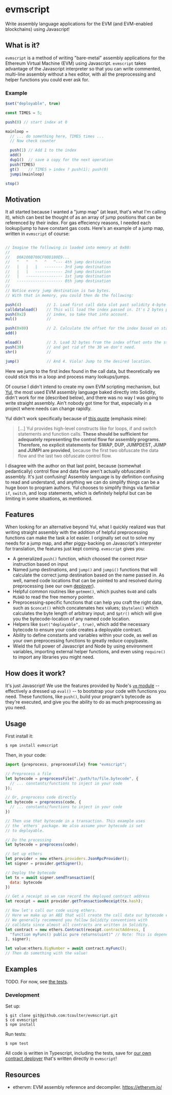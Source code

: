 # evmscript

Write assembly language applications for the EVM (and EVM-enabled blockchains) using Javascript! 

## What is it? 

`evmscript` is a method of writing "bare-metal" assembly applications for the Ethereum Virtual Machine (EVM) using Javascript. `evmscript` takes advantage of the Javascript interpreter so that you can write commented, multi-line assembly without a hex editor, with all the preprocessing and helper functions you could ever ask for. 

### Example

```javascript
$set("deployable", true)

const TIMES = 5;

push(0) // start index at 0

mainloop = 
  // ... do something here, TIMES times ...
  // Now check counter

  push(1) // Add 1 to the index
  add()
  dup1()  // save a copy for the next operation
  push(TIMES)
  gt()    // TIMES > index ? push(1); push(0)
  jumpi(mainloop)

stop()
```


## Motivation

It all started because I wanted a "jump map" (at least, that's what I'm calling it), which can best be thought of as an array of jump positions that can be referenced by their index. For gas effeciency reasons, I needed each lookup/jump to have constant gas costs. Here's an example of a jump map, written in `evmscript` of course: 

```javascript

// Imagine the following is loaded into memory at 0x80:
// 
//   00A100B700CF00D100E9...
//   ^   ^   ^   ^   ^--- 4th jump destination
//   |   |   |   -------- 3rd jump destination
//   |   |   ------------ 2nd jump destination
//   |   ---------------- 1st jump destination
//   -------------------- 0th jump destination
//
// Notice every jump destination is two bytes.
// With that in memory, you could then do the following:

push(4)           // 1. Load first call data slot past solidity 4-byte hash.
calldataload()    // This will load the index passed in. It's 2 bytes per
push(0x2)         // index, so take that into account.
mul()             //

push(0x80)        // 2. Calculate the offset for the index based on start of the map.
add()

mload()           // 3. Load 32 bytes from the index offset onto the stack
push(30)          // and get rid of the 30 we don't need.
shr()             //

jump()            // And 4. Viola! Jump to the desired location.

```

Here we jump to the first index found in the call data, but theoretically we could stick this in a loop and process many lookups/jumps.

Of course I didn't intend to create my own EVM scripting mechanism, but [Yul](https://docs.soliditylang.org/en/v0.7.4/yul.html), the most used EVM assembly language baked directly into Solidity, didn't work for me (described below), and there was no way I was going to write straight assembly. Ain't nobody got time for that, especially in a project where needs can change rapidly.

Yul didn't work specifically because of [this quote](https://docs.soliditylang.org/en/v0.7.4/yul.html#motivation-and-high-level-description) (emphasis mine): 

> [...] Yul provides high-level constructs like for loops, if and switch statements and function calls. **These should be sufficient for adequately representing the control flow for assembly programs. Therefore, no explicit statements for SWAP, DUP, JUMPDEST, JUMP and JUMPI are provided**, because the first two obfuscate the data flow and the last two obfuscate control flow.

I disagree with the author on that last point, because (somewhat pedantically) control flow and data flow aren't actually obfuscated in assembly. It's just confusing! Assembly language is by definition confusing to read and understand, and anything we can do simplify things can be a huge boon to program authors. Yul chooses to simplify things via familiar `if`, `switch`, and loop statements, which is definitely helpful but can be limiting in some situations, as mentioned.

## Features

When looking for an alternative beyond Yul, what I quickly realized was that writing straight assembly with the addition of helpful preprocessing functions can make the task a lot easier. I originally set out to solve my needs for a jump map, and after piggy-backing on Javascript's interpreter for translation, the features just kept coming. `evmscript` gives you:

* A generalized `push()` function, which choosed the correct `PUSH*` instruction based on input
* Named jump destinations, and `jump()` and `jumpi()` functions that will calculate the correct jump destination based on the name passed in. As well, named code locations that can be pointed to and resolved during preprocessing (see our own [deployer](./src/deployer.bytecode)).
* Helpful common routines like `getmem()`, which pushes `0x40` and calls `MLOAD` to read the free memory pointer.
* Preprocessing-specific functions that can help you craft the right data, such as `$concat()` which concatenates hex values; `$bytelen()` which calculates the byte length of arbitrary input; and `$ptr()` which will give you the bytecode-location of any named code location. 
* Helpers like `$set("deployable", true)`, which add the necessary bytecode to ensure your code creates a deployable contract. 
* Ability to define constants and variables within your code, as well as your own preprocessing functions to greatly reduce copy/paste.
* Wield the full power of Javascript and Node by using environment variables, importing external helper functions, and even using `require()` to import any libraries you might need.

## How does it work?

It's just Javascript! We use the features provided by Node's [`vm` module](https://nodejs.org/api/vm.html) -- effectively a dressed up `eval()` -- to bootstrap your code with functions you need. These functions, like `push()`, build your program's bytecode as they're executed, and give you the ability to do as much preprocessing as you need.

## Usage

First install it:

```
$ npm install evmscript
```

Then, in your code:

```javascript
import {preprocess, preprocessFile} from "evmscript";

// Preprocess a file
let bytecode = preprocessFile("./path/to/file.bytecode", {
  // ... constants/functions to inject in your code
});

// Or, preprocess code directly
let bytecode = preprocess(code, {
  // ... constants/functions to inject in your code
})

// Then use that bytecode in a transaction. This example uses  
// the `ethers` package. We also assume your bytecode is set 
// to deployable.

// Do the processing
let bytecode = preprocess(code);

// Set up ethers
let provider = new ethers.providers.JsonRpcProvider();
let signer = provider.getSigner();

// Deploy the bytecode
let tx = await signer.sendTransaction({
  data: bytecode
})

// Get a receipt so we can record the deployed contract address
let receipt = await provider.getTransactionReceipt(tx.hash);

// Now let's call our code using ethers.
// Here we make up an ABI that will create the call data our bytecode expects.
// We generally recommend you follow Solidity conventions with
// calldata since almost all contracts are written in Solidity.
let contract = new ethers.Contract(receipt.contractAddress, [
  "function myFunc() public pure returns(uint)" // Note: This is dependent on your code
], signer);

let value:ethers.BigNumber = await contract.myFunc();  
// Then do something with the value! 

```

## Examples

TODO. For now, see [the tests](./test).

### Development

Set up:

```
$ git clone git@github.com:tcoulter/evmscript.git
$ cd evmscript
$ npm install
```

Run tests: 

```
$ npm test
```

All code is written in Typescript, including the tests, save for [our own contract deployer](./src/deployer.bytecode) that's written directly in `evmscript`!


## Resources

* ethervm: EVM assembly reference and decompiler. https://ethervm.io/